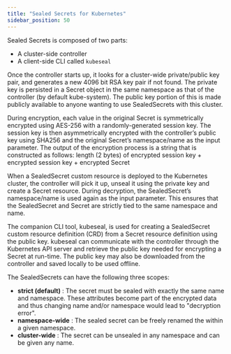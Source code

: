 ```yaml
---
title: "Sealed Secrets for Kubernetes"
sidebar_position: 50
---
```


Sealed Secrets is composed of two parts:

* A cluster-side controller
* A client-side CLI called `kubeseal`

Once the controller starts up, it looks for a cluster-wide private/public key pair, and generates a new 4096 bit RSA key pair if not found. The private key is persisted in a Secret object in the same namespace as that of the controller (by default kube-system). The public key portion of this is made publicly available to anyone wanting to use SealedSecrets with this cluster.

During encryption, each value in the original Secret is symmetrically encrypted using AES-256 with a randomly-generated session key. The session key is then asymmetrically encrypted with the controller’s public key using SHA256 and the original Secret’s namespace/name as the input parameter. The output of the encryption process is a string that is constructed as follows:
length (2 bytes) of encrypted session key + encrypted session key + encrypted Secret

When a SealedSecret custom resource is deployed to the Kubernetes cluster, the controller will pick it up, unseal it using the private key and create a Secret resource. During decryption, the SealedSecret’s namespace/name is used again as the input parameter. This ensures that the SealedSecret and Secret are strictly tied to the same namespace and name.

The companion CLI tool, kubeseal, is used for creating a SealedSecret custom resource definition (CRD) from a Secret resource definition using the public key. kubeseal can communicate with the controller through the Kubernetes API server and retrieve the public key needed for encrypting a Secret at run-time. The public key may also be downloaded from the controller and saved locally to be used offline.

The SealedSecrets can have the following three scopes:

* **strict (default)** : The secret must be sealed with exactly the same name and namespace. These attributes become part of the encrypted data and thus changing name and/or namespace would lead to "decryption error".
* **namespace-wide** : The sealed secret can be freely renamed the within a given namespace.
* **cluster-wide** : The secret can be unsealed in any namespace and can be given any name.
